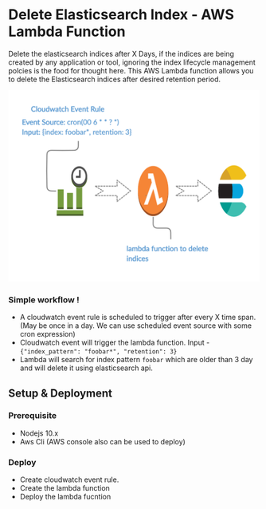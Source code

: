 # Delete Elasticsearch Index - AWS Lambda Function

Delete the elasticsearch indices after X Days, if the indices are being created by any application or tool, ignoring the index lifecycle management polcies is the food for thought here. This AWS Lambda function allows you to delete the Elasticsearch indices after desired retention period.

<p align="center">
  <img src="images/diagram.jpg">
</p>

### Simple workflow !
  - A cloudwatch event rule is scheduled to trigger after every X time span. (May be once in a day. We can use scheduled event source with some cron expression)
  - Cloudwatch event will trigger the lambda function. Input - `{"index_pattern": "foobar*", "retention": 3}`
  - Lambda will search for index pattern `foobar` which are older than 3 day and will delete it using elasticsearch api.

## Setup & Deployment

### Prerequisite
- Nodejs 10.x
- Aws Cli (AWS console also can be used to deploy)

### Deploy

- Create cloudwatch event rule.
- Create the lambda function
- Deploy the lambda fucntion
